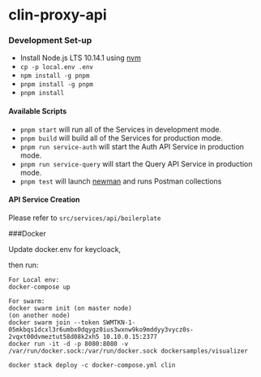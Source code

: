 # clin-proxy-api

### Development Set-up
* Install Node.js LTS 10.14.1 using [nvm](https://github.com/creationix/nvm/blob/master/README.md)
* `cp -p local.env .env`
* `npm install -g pnpm`
* `pnpm install -g pnpm`
* `pnpm install`

#### Available Scripts

* `pnpm start` will run all of the Services in development mode.<br>
* `pnpm build` will build all of the Services for production mode.<br>
* `pnpm run service-auth` will start the Auth API Service in production mode.<br>
* `pnpm run service-query` will start the Query API Service in production mode.<br>
* `pnpm test` will launch [newman](https://github.com/postmanlabs/newman) and runs Postman collections

#### API Service Creation
Please refer to `src/services/api/boilerplate`

###Docker

Update docker.env for keycloack,

then run:
```
For Local env:
docker-compose up

For swarm:
docker swarm init (on master node)
(on another node)
docker swarm join --token SWMTKN-1-05mkbqs1dcxl3r6umbx0dqygz0ius3wxnw9ko9mddyy3vycz0s-2vqxt00dvmeztut58d08k2xh5 10.10.0.15:2377
docker run -it -d -p 8080:8080 -v /var/run/docker.sock:/var/run/docker.sock dockersamples/visualizer

docker stack deploy -c docker-compose.yml clin


```